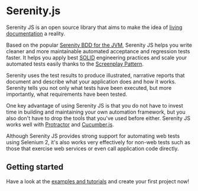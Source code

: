 # Serenity.js

Serenity JS is an open source library that aims to make the idea
of [living documentation](https://en.wikipedia.org/wiki/Specification_by_example) a reality.

Based on the popular [Serenity BDD for the JVM](http://serenity-bdd.info/),
Serenity JS helps you write cleaner and more maintainable automated acceptance and regression tests faster.
It helps you apply best [SOLID](https://en.wikipedia.org/wiki/SOLID_(object-oriented_design))
engineering practices and scale your automated tests easily
thanks to the [Screenplay Pattern](https://dzone.com/articles/page-objects-refactored-solid-steps-to-the-screenp).

Serenity uses the test results to produce illustrated, narrative reports that document and describe what your application does and how it works.
Serenity tells you not only what tests have been executed, but more importantly, what requirements have been tested.

One key advantage of using Serenity JS is that you do not have to invest time in building and maintaining your own automation framework,
but you also don't have to drop the tools that you've used before either.
Serenity JS works well with [Protractor](https://github.com/angular/protractor) and [Cucumber.js](https://github.com/cucumber/cucumber-js).

Although Serenity JS provides strong support for automating web tests using Selenium 2, it's also works very effectively
for non-web tests such as those that exercise web services or even call application code directly.

## Getting started

Have a look at the [examples and tutorials](examples/) and create your first project now!